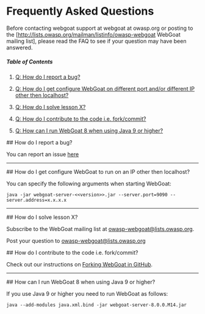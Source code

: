 # Frequently Asked Questions

Before contacting webgoat support at webgoat at owasp.org or posting to the [http://lists.owasp.org/mailman/listinfo/owasp-webgoat WebGoat mailing list], please read the FAQ to see if your question may have been answered.

##### Table of Contents

1. [Q: How do I report a bug?](#bug-report)

1. [Q: How do I get configure WebGoat on different port and/or different IP other then localhost?](#local-host-ip-config)

1. [Q: How do I solve lesson X?](#mailing-list)

1. [Q: How do I contribute to the code i.e. fork/commit?](#forking)

1. [Q: How can I run WebGoat 8 when using Java 9 or higher?](#java9)


<a name="bug-report"/>
## How do I report a bug?

You can report an issue [here](https://github.com/WebGoat/WebGoat/issues)

***

<a name="local-host-ip-config"/>
## How do I get configure WebGoat to run on an IP other then localhost?

You can specify the following arguments when starting WebGoat:

```Shell
java -jar webgoat-server-<<version>>.jar --server.port=9090 --server.address=x.x.x.x
```

***

<a name="mailing-list"/>
## How do I solve lesson X?

Subscribe to the WebGoat mailing list at owasp-webgoat@lists.owasp.org.

Post your question to owasp-webgoat@lists.owasp.org

<a name="forking"/>
##  How do I contribute to the code i.e. fork/commit?

Check out our instructions on [Forking WebGoat in GitHub](https://github.com/WebGoat/WebGoat/wiki/Forking-WebGoat-in-GitHub).

***

<a name="java9"/>
## How can I run WebGoat 8 when using Java 9 or higher?

If you use Java 9 or higher you need to run WebGoat as follows:

```
java --add-modules java.xml.bind -jar webgoat-server-8.0.0.M14.jar
```